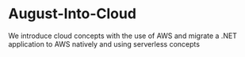 # August-Into-Cloud
We introduce cloud concepts with the use of AWS and migrate a .NET application to AWS natively and using serverless concepts
